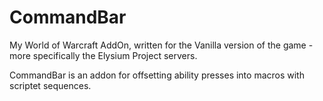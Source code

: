 # CommandBar
My World of Warcraft AddOn, written for the Vanilla version of the game - more specifically the Elysium Project servers.

CommandBar is an addon for offsetting ability presses into macros with scriptet sequences.

